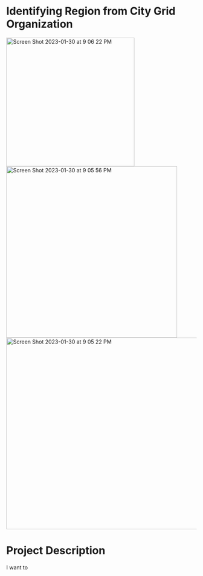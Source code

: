 # Identifying Region from City Grid Organization


<img width="339" alt="Screen Shot 2023-01-30 at 9 06 22 PM" src="https://user-images.githubusercontent.com/89942899/215679373-a4ccd7f2-e354-428f-90bb-468b76522e8a.png">
<img width="452" alt="Screen Shot 2023-01-30 at 9 05 56 PM" src="https://user-images.githubusercontent.com/89942899/215679379-6e2a3b28-e158-4f7b-8f42-67f2f651fd8c.png">
<img width="505" alt="Screen Shot 2023-01-30 at 9 05 22 PM" src="https://user-images.githubusercontent.com/89942899/215679397-19c9c7df-c502-4943-bd59-abd4826c99a9.png">

# Project Description
I want to 
